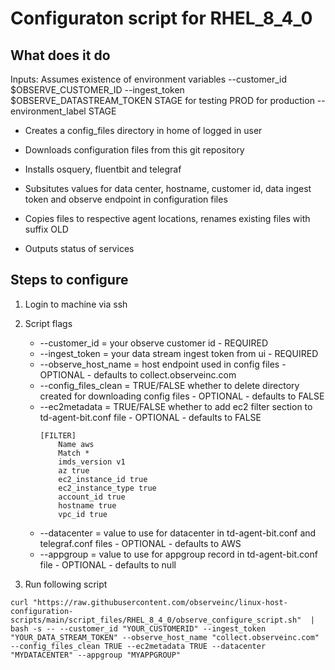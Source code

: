 # Configuraton script for RHEL_8_4_0

## What does it do
Inputs: 
Assumes existence of environment variables
--customer_id $OBSERVE_CUSTOMER_ID 
--ingest_token $OBSERVE_DATASTREAM_TOKEN 
STAGE for testing PROD for production
--environment_label STAGE

- Creates a config_files directory in home of logged in user

- Downloads configuration files from this git repository

- Installs osquery, fluentbit and telegraf

- Subsitutes values for data center, hostname, customer id, data ingest token and observe endpoint in configuration files

- Copies files to respective agent locations, renames existing files with suffix OLD

- Outputs status of services


## Steps to configure

1. Login to machine via ssh

1. Script flags
    * --customer_id = your observe customer id - REQUIRED
    * --ingest_token = your data stream ingest token from ui - REQUIRED
    * --observe_host_name = host endpoint used in config files - OPTIONAL - defaults to collect.observeinc.com
    * --config_files_clean = TRUE/FALSE whether to delete directory created for downloading config files - OPTIONAL - defaults to FALSE
    * --ec2metadata = TRUE/FALSE whether to add ec2 filter section to td-agent-bit.conf file - OPTIONAL - defaults to FALSE
        ```
        [FILTER]
            Name aws
            Match *
            imds_version v1
            az true
            ec2_instance_id true
            ec2_instance_type true
            account_id true
            hostname true
            vpc_id true
        ```
    * --datacenter = value to use for datacenter in td-agent-bit.conf and telegraf.conf files - OPTIONAL - defaults to AWS
    * --appgroup = value to use for appgroup record in td-agent-bit.conf file  - OPTIONAL - defaults to null




1. Run following script
```
curl "https://raw.githubusercontent.com/observeinc/linux-host-configuration-scripts/main/script_files/RHEL_8_4_0/observe_configure_script.sh"  | bash -s -- --customer_id "YOUR_CUSTOMERID" --ingest_token "YOUR_DATA_STREAM_TOKEN" --observe_host_name "collect.observeinc.com" --config_files_clean TRUE --ec2metadata TRUE --datacenter "MYDATACENTER" --appgroup "MYAPPGROUP"


```


